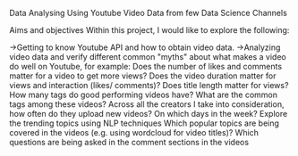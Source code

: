  Data Analysing Using Youtube Video Data from few Data Science Channels

Aims and objectives
Within this project, I would like to explore the following:

->Getting to know Youtube API and how to obtain video data.
->Analyzing video data and verify different common "myths" about what makes a video do well on Youtube, for example:
  Does the number of likes and comments matter for a video to get more views?
  Does the video duration matter for views and interaction (likes/ comments)?
  Does title length matter for views?
  How many tags do good performing videos have? What are the common tags among these videos?
  Across all the creators I take into consideration, how often do they upload new videos? On which days in the week?
  Explore the trending topics using NLP techniques
  Which popular topics are being covered in the videos (e.g. using wordcloud for video titles)?
  Which questions are being asked in the comment sections in the videos
